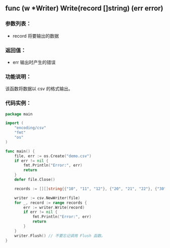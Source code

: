## func (w *Writer) Write(record []string) (err error)

### 参数列表：

- record 将要输出的数据

### 返回值：

- err 输出时产生的错误

### 功能说明：

该函数将数据以 csv 的格式输出。

### 代码实例：

```go
package main

import (
	"encoding/csv"
	"fmt"
	"os"
)

func main() {
	file, err := os.Create("demo.csv")
	if err != nil {
		fmt.Println("Error:", err)
		return
	}
	defer file.Close()

	records := [][]string{{"10", "11", "12"}, {"20", "21", "22"}, {"30", "31", "32"}}

	writer := csv.NewWriter(file)
	for _, record := range records {
		err := writer.Write(record)
		if err != nil {
			fmt.Println("Error:", err)
			return
		}
	}
	writer.Flush() // 不要忘记调用 Flush 函数。
}

```